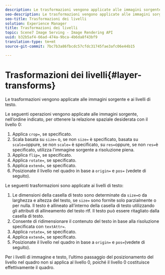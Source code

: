 ```yaml
---
description: Le trasformazioni vengono applicate alle immagini sorgente e ai livelli di testo.
seo-description: Le trasformazioni vengono applicate alle immagini sorgente e ai livelli di testo.
seo-title: Trasformazioni dei livelli
solution: Experience Manager
title: Trasformazioni dei livelli
topic: Scene7 Image Serving - Image Rendering API
uuid: b32b5af4-66ad-474a-9bca-4b6da8f43bf9
translation-type: tm+mt
source-git-commit: 7bc7b3a86fbcdc57cfdc31745fae3afc06e44b15

---
```



# Trasformazioni dei livelli{#layer-transforms}

Le trasformazioni vengono applicate alle immagini sorgente e ai livelli di testo.

Le seguenti operazioni vengono applicate alle immagini sorgente, nell’ordine indicato, per ottenere la relazione spaziale desiderata con il livello 0:

1. Applica `crop=`, se specificato.
1. Scala basata su `size=` o, se non `size=` è specificato, basata su `scale=`oppure, se non `scale=` è specificato, su `res=`oppure, se non `res=`è specificato, utilizza l&#39;immagine sorgente a risoluzione piena.
1. Applica `flip=`, se specificato.
1. Applica `rotate=`, se specificato.
1. Applica `extend=`, se specificato.
1. Posizionate il livello nel quadro in base a `origin=` e `pos=` (vedete di seguito).

Le seguenti trasformazioni sono applicate ai livelli di testo:

1. Le dimensioni della casella di testo sono determinate da `size=`o da larghezza e altezza del testo, se `size=` sono fornite solo parzialmente o per nulla. Il testo è allineato all’interno della casella di testo utilizzando gli attributi di allineamento del testo rtf. Il testo può essere ritagliato dalla casella di testo.
1. Consente di ridimensionare il contenuto del testo in base alla risoluzione specificata con `textAttr=`.
1. Applica `rotate=`, se specificato.
1. Applica `extend=`, se specificato.
1. Posizionate il livello nel quadro in base a `origin=` e `pos=`(vedete di seguito).

Per i livelli di immagine e testo, l’ultimo passaggio del posizionamento del livello nel quadro non si applica al livello 0, poiché il livello 0 costituisce effettivamente il quadro.
